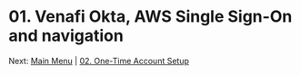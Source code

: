 # 01. Venafi Okta, AWS Single Sign-On and navigation

Next: [Main Menu](/README.md) | [02. One-Time Account Setup](../02-one-time-account-setup/README.md)


